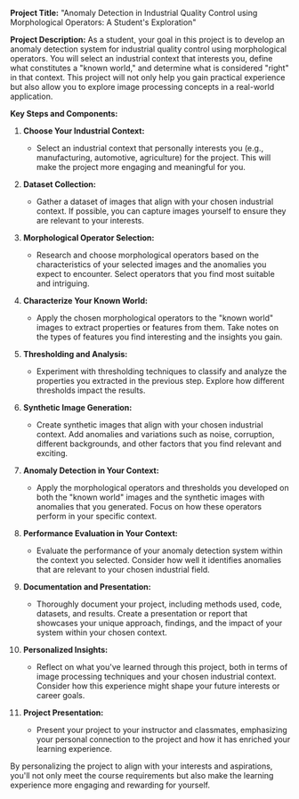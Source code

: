 **Project Title:** "Anomaly Detection in Industrial Quality Control using Morphological Operators: A Student's Exploration"

**Project Description:**
As a student, your goal in this project is to develop an anomaly detection system for industrial quality control using morphological operators. You will select an industrial context that interests you, define what constitutes a "known world," and determine what is considered "right" in that context. This project will not only help you gain practical experience but also allow you to explore image processing concepts in a real-world application.

**Key Steps and Components:**

1. **Choose Your Industrial Context:**
   - Select an industrial context that personally interests you (e.g., manufacturing, automotive, agriculture) for the project. This will make the project more engaging and meaningful for you.

2. **Dataset Collection:**
   - Gather a dataset of images that align with your chosen industrial context. If possible, you can capture images yourself to ensure they are relevant to your interests.

3. **Morphological Operator Selection:**
   - Research and choose morphological operators based on the characteristics of your selected images and the anomalies you expect to encounter. Select operators that you find most suitable and intriguing.

4. **Characterize Your Known World:**
   - Apply the chosen morphological operators to the "known world" images to extract properties or features from them. Take notes on the types of features you find interesting and the insights you gain.

5. **Thresholding and Analysis:**
   - Experiment with thresholding techniques to classify and analyze the properties you extracted in the previous step. Explore how different thresholds impact the results.

6. **Synthetic Image Generation:**
   - Create synthetic images that align with your chosen industrial context. Add anomalies and variations such as noise, corruption, different backgrounds, and other factors that you find relevant and exciting.

7. **Anomaly Detection in Your Context:**
   - Apply the morphological operators and thresholds you developed on both the "known world" images and the synthetic images with anomalies that you generated. Focus on how these operators perform in your specific context.

8. **Performance Evaluation in Your Context:**
   - Evaluate the performance of your anomaly detection system within the context you selected. Consider how well it identifies anomalies that are relevant to your chosen industrial field.

9. **Documentation and Presentation:**
   - Thoroughly document your project, including methods used, code, datasets, and results. Create a presentation or report that showcases your unique approach, findings, and the impact of your system within your chosen context.

10. **Personalized Insights:**
    - Reflect on what you've learned through this project, both in terms of image processing techniques and your chosen industrial context. Consider how this experience might shape your future interests or career goals.

11. **Project Presentation:**
    - Present your project to your instructor and classmates, emphasizing your personal connection to the project and how it has enriched your learning experience.

By personalizing the project to align with your interests and aspirations, you'll not only meet the course requirements but also make the learning experience more engaging and rewarding for yourself.